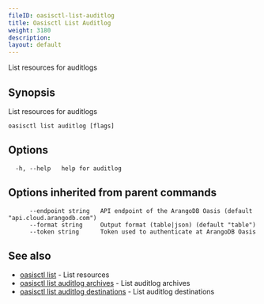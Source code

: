 ```yaml
---
fileID: oasisctl-list-auditlog
title: Oasisctl List Auditlog
weight: 3180
description: 
layout: default
---
```

List resources for auditlogs

## Synopsis

List resources for auditlogs

```
oasisctl list auditlog [flags]
```

## Options

```
  -h, --help   help for auditlog
```

## Options inherited from parent commands

```
      --endpoint string   API endpoint of the ArangoDB Oasis (default "api.cloud.arangodb.com")
      --format string     Output format (table|json) (default "table")
      --token string      Token used to authenticate at ArangoDB Oasis
```

## See also

* [oasisctl list]()	 - List resources
* [oasisctl list auditlog archives](oasisctl-list-auditlog-archives)	 - List auditlog archives
* [oasisctl list auditlog destinations](oasisctl-list-auditlog-destinations)	 - List auditlog destinations

